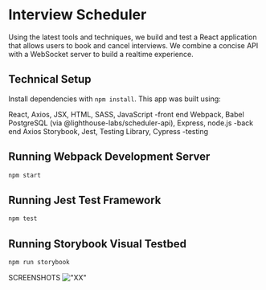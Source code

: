 # Interview Scheduler
Using the latest tools and techniques, we build and test a React application that allows users to book and cancel interviews. We combine a concise API with a WebSocket server to build a realtime experience.
## Technical Setup

Install dependencies with `npm install`.
This app was built using:

React, Axios, JSX, HTML, SASS, JavaScript -front end
Webpack, Babel
PostgreSQL (via @lighthouse-labs/scheduler-api), Express, node.js -back end
Axios
Storybook, Jest, Testing Library, Cypress -testing

## Running Webpack Development Server

```sh
npm start
```

## Running Jest Test Framework

```sh
npm test
```

## Running Storybook Visual Testbed

```sh
npm run storybook
```
SCREENSHOTS
!["XX"](/home/labber/scheduler/public/docs/appointments.png)
